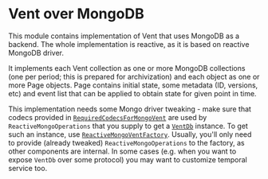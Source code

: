 # Vent over MongoDB


This module contains implementation of Vent that uses MongoDB as a backend. The whole implementation is reactive, as it
is based on reactive MongoDB driver.

It implements each Vent collection as one or more MongoDB collections (one per period; this is prepared for archivization)
and each object as one or more Page objects. Page contains initial state, some metadata (ID, versions, etc) and event
list that can be applied to obtain state for given point in time.

This implementation needs some Mongo driver tweaking - make sure that codecs provided in 
[`RequiredCodecsForMongoVent`](/vent-mongo/src/main/java/com/github/filipmalczak/vent/mongo/RequiredCodecsForMongoVent.java)
are used by `ReactiveMongoOperations` that you supply to get a 
[`VentDb`](/vent-mongo/src/main/java/com/github/filipmalczak/vent/mongo/VentDb.java) 
instance. To get such an instance, use 
[`ReactiveMongoVentFactory`](/vent-mongo/src/main/java/com/github/filipmalczak/vent/mongo/ReactiveMongoVentFactory.java). 
Usually, you'll only need to provide (already tweaked) `ReactiveMongoOperations` to the factory, as other components are 
internal. In some cases (e.g. when you want to expose `VentDb` over some protocol) you may want to customize temporal 
service too.
